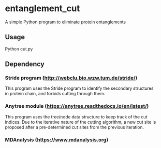 # entanglement_cut

A simple Python program to eliminate protein entanglements

## Usage

Python cut.py

## Dependency

### Stride program (http://webclu.bio.wzw.tum.de/stride/)

This program uses the Stride program to identify the secondary structures in protein chain, and forbids cutting through them. 

### Anytree module (https://anytree.readthedocs.io/en/latest/)

This program uses the tree/node data structure to keep track of the cut indices. Due to the iterative nature of the cutting algorithm, a new cut site is proposed after a  pre-determined cut sites from the previous iteration. 

### MDAnalysis (https://www.mdanalysis.org)






